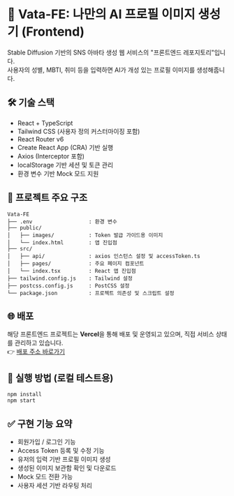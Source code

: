 # 👤 Vata-FE: 나만의 AI 프로필 이미지 생성기 (Frontend)

Stable Diffusion 기반의 SNS 아바타 생성 웹 서비스의 "프론트엔드 레포지토리"입니다.  
사용자의 성별, MBTI, 취미 등을 입력하면 AI가 개성 있는 프로필 이미지를 생성해줍니다.

## 🛠️ 기술 스택

- React + TypeScript
- Tailwind CSS (사용자 정의 커스터마이징 포함)
- React Router v6
- Create React App (CRA) 기반 실행
- Axios (Interceptor 포함)
- localStorage 기반 세션 및 토큰 관리
- 환경 변수 기반 Mock 모드 지원

## 📂 프로젝트 주요 구조

```
Vata-FE
├── .env                  : 환경 변수  
├── public/               
│   ├── images/           : Token 발급 가이드용 이미지  
│   └── index.html        : 앱 진입점  
├── src/                 
│   ├── api/              : axios 인스턴스 설정 및 accessToken.ts
│   ├── pages/            : 주요 페이지 컴포넌트  
│   └── index.tsx         : React 앱 진입점  
├── tailwind.config.js    : Tailwind 설정  
├── postcss.config.js     : PostCSS 설정  
└── package.json          : 프로젝트 의존성 및 스크립트 설정
```

## 🌐 배포

해당 프론트엔드 프로젝트는 **Vercel**을 통해 배포 및 운영되고 있으며, 직접 서비스 상태를 관리하고 있습니다.  
👉 [배포 주소 바로가기](https://vata-fe-1cng.vercel.app/)

## 🧪 실행 방법 (로컬 테스트용)

```
npm install
npm start
```

## ✅ 구현 기능 요약

- 회원가입 / 로그인 기능
- Access Token 등록 및 수정 기능
- 유저의 입력 기반 프로필 이미지 생성
- 생성된 이미지 보관함 확인 및 다운로드
- Mock 모드 전환 가능
- 사용자 세션 기반 라우팅 처리
